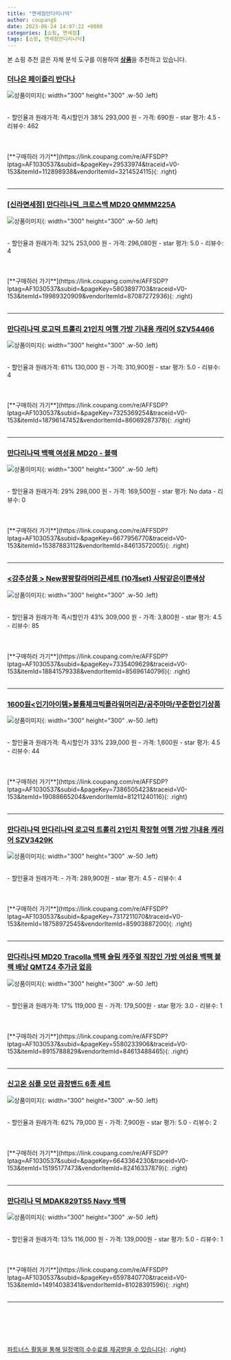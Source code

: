 ```yaml
---
title: "면세점만다리나덕"
author: coupang6
date: 2023-06-24 14:07:22 +0800
categories: [쇼핑, 면세점]
tags: [쇼핑, 면세점만다리나덕]
---
```


본 쇼핑 추천 글은 자체 분석 도구를 이용하여 [**상품**](https://link.coupang.com/a/bao1ui)을 추천하고 있습니다.

### [더나은 페이즐리 반다나](https://link.coupang.com/re/AFFSDP?lptag=AF1030537&subid=&pageKey=29533974&traceid=V0-153&itemId=112898938&vendorItemId=3214524115)

![상품이미지](https://thumbnail10.coupangcdn.com/thumbnails/remote/230x230ex/image/vendor_inventory/b0d0/f1ac61f9f16f5df6fbd29e55627942829925199bb1ecb854bb5c1e4912c3.jpg){: width="300" height="300" .w-50 .left}


<br>
- 할인율과 원래가격: 즉시할인가 38%  293,000   원
- 가격: 690원
- star 평가: 4.5
- 리뷰수: 462
<br>
<br>
<br>
<br>
[**구매하러 가기**](https://link.coupang.com/re/AFFSDP?lptag=AF1030537&subid=&pageKey=29533974&traceid=V0-153&itemId=112898938&vendorItemId=3214524115){: .right}
<br>
<br>

---

### [[신라면세점] 만다리나덕_크로스백 MD20 QMMM225A](https://link.coupang.com/re/AFFSDP?lptag=AF1030537&subid=&pageKey=5803897703&traceid=V0-153&itemId=19989320909&vendorItemId=87087272936)

![상품이미지](https://thumbnail9.coupangcdn.com/thumbnails/remote/230x230ex/image/vendor_inventory/06d5/07d7c9692035f65132db1065f47527b895bc76b8e0396c6355785867ed72.png){: width="300" height="300" .w-50 .left}


<br>
- 할인율과 원래가격: 32%  253,000   원
- 가격: 296,080원
- star 평가: 5.0
- 리뷰수: 4
<br>
<br>
<br>
<br>
[**구매하러 가기**](https://link.coupang.com/re/AFFSDP?lptag=AF1030537&subid=&pageKey=5803897703&traceid=V0-153&itemId=19989320909&vendorItemId=87087272936){: .right}
<br>
<br>

---

### [만다리나덕 로고덕 트롤리 21인치 여행 가방 기내용 캐리어 SZV54466](https://link.coupang.com/re/AFFSDP?lptag=AF1030537&subid=&pageKey=7325369254&traceid=V0-153&itemId=18796147452&vendorItemId=86069287378)

![상품이미지](https://thumbnail9.coupangcdn.com/thumbnails/remote/230x230ex/image/vendor_inventory/904c/447146e5df7100c58c21e2ab3477b968b40e0976d294af7fca7731c6bc64.jpg){: width="300" height="300" .w-50 .left}


<br>
- 할인율과 원래가격: 61%  130,000   원
- 가격: 310,900원
- star 평가: 5.0
- 리뷰수: 4
<br>
<br>
<br>
<br>
[**구매하러 가기**](https://link.coupang.com/re/AFFSDP?lptag=AF1030537&subid=&pageKey=7325369254&traceid=V0-153&itemId=18796147452&vendorItemId=86069287378){: .right}
<br>
<br>

---

### [만다리나덕 백팩 여성용 MD20 - 블랙](https://link.coupang.com/re/AFFSDP?lptag=AF1030537&subid=&pageKey=6677956770&traceid=V0-153&itemId=15387883112&vendorItemId=84613572005)

![상품이미지](https://thumbnail6.coupangcdn.com/thumbnails/remote/230x230ex/image/vendor_inventory/d562/5afe51128b1d8906b5c3fd34cef315993aa3330ba8c3fb9341841a46c9bb.jpg){: width="300" height="300" .w-50 .left}


<br>
- 할인율과 원래가격: 29%  298,000   원
- 가격: 169,500원
- star 평가: No data
- 리뷰수: 0
<br>
<br>
<br>
<br>
[**구매하러 가기**](https://link.coupang.com/re/AFFSDP?lptag=AF1030537&subid=&pageKey=6677956770&traceid=V0-153&itemId=15387883112&vendorItemId=84613572005){: .right}
<br>
<br>

---

### [\<강추상품 \> New팡팡칼라머리끈세트 (10개set) 사탕같은이쁜색상](https://link.coupang.com/re/AFFSDP?lptag=AF1030537&subid=&pageKey=7335409629&traceid=V0-153&itemId=18841579338&vendorItemId=85696140796)

![상품이미지](https://thumbnail9.coupangcdn.com/thumbnails/remote/230x230ex/image/vendor_inventory/d9df/06bc32059d457f1b0cffc660c009681bb385d26aecaf17777bc351073eda.jpg){: width="300" height="300" .w-50 .left}


<br>
- 할인율과 원래가격: 즉시할인가 43%  309,000   원
- 가격: 3,800원
- star 평가: 4.5
- 리뷰수: 85
<br>
<br>
<br>
<br>
[**구매하러 가기**](https://link.coupang.com/re/AFFSDP?lptag=AF1030537&subid=&pageKey=7335409629&traceid=V0-153&itemId=18841579338&vendorItemId=85696140796){: .right}
<br>
<br>

---

### [1600원\<인기아이템\>볼륨체크빅플라워머리끈/공주마마/꾸준한인기상품](https://link.coupang.com/re/AFFSDP?lptag=AF1030537&subid=&pageKey=7386505423&traceid=V0-153&itemId=19088665204&vendorItemId=81211240116)

![상품이미지](https://thumbnail8.coupangcdn.com/thumbnails/remote/230x230ex/image/vendor_inventory/6801/e341cf69deca98551f9617ab0284efecd7e3720688b44c82d1a75c55de86.jpg){: width="300" height="300" .w-50 .left}


<br>
- 할인율과 원래가격: 즉시할인가 33%  239,000   원
- 가격: 1,600원
- star 평가: 4.5
- 리뷰수: 44
<br>
<br>
<br>
<br>
[**구매하러 가기**](https://link.coupang.com/re/AFFSDP?lptag=AF1030537&subid=&pageKey=7386505423&traceid=V0-153&itemId=19088665204&vendorItemId=81211240116){: .right}
<br>
<br>

---

### [만다리나덕 만다리나덕 로고덕 트롤리 21인치 확장형 여행 가방 기내용 캐리어 SZV3429K](https://link.coupang.com/re/AFFSDP?lptag=AF1030537&subid=&pageKey=7317211070&traceid=V0-153&itemId=18758972545&vendorItemId=85903887200)

![상품이미지](https://thumbnail7.coupangcdn.com/thumbnails/remote/230x230ex/image/vendor_inventory/1342/4cec323d3161d4a99723c42db63103e1f41149c53ed06f7f669b47995f57.jpg){: width="300" height="300" .w-50 .left}


<br>
- 할인율과 원래가격: 
- 가격: 289,900원
- star 평가: 4.5
- 리뷰수: 4
<br>
<br>
<br>
<br>
[**구매하러 가기**](https://link.coupang.com/re/AFFSDP?lptag=AF1030537&subid=&pageKey=7317211070&traceid=V0-153&itemId=18758972545&vendorItemId=85903887200){: .right}
<br>
<br>

---

### [만다리나덕 MD20 Tracolla 백팩 슬림 캐주얼 직장인 가방 여성용 백팩 블랙 배낭 QMTZ4 추가금 없음](https://link.coupang.com/re/AFFSDP?lptag=AF1030537&subid=&pageKey=5580233906&traceid=V0-153&itemId=8915788829&vendorItemId=84613488465)

![상품이미지](https://thumbnail9.coupangcdn.com/thumbnails/remote/230x230ex/image/vendor_inventory/340b/bc65ed02c572b6bc13c19ffd5e9a74ff1a90c31a39764c4df246e4acf3cf.jpg){: width="300" height="300" .w-50 .left}


<br>
- 할인율과 원래가격: 17%  119,000   원
- 가격: 179,500원
- star 평가: 3.0
- 리뷰수: 1
<br>
<br>
<br>
<br>
[**구매하러 가기**](https://link.coupang.com/re/AFFSDP?lptag=AF1030537&subid=&pageKey=5580233906&traceid=V0-153&itemId=8915788829&vendorItemId=84613488465){: .right}
<br>
<br>

---

### [신고온 심플 모던 곱창밴드 6종 세트](https://link.coupang.com/re/AFFSDP?lptag=AF1030537&subid=&pageKey=6643364230&traceid=V0-153&itemId=15195177473&vendorItemId=82416337879)

![상품이미지](https://thumbnail7.coupangcdn.com/thumbnails/remote/230x230ex/image/rs_quotation_api/vlzq81qx/036b5d0e87464ce1ae80cd8148cd1896.png){: width="300" height="300" .w-50 .left}


<br>
- 할인율과 원래가격: 62%  79,000   원
- 가격: 7,900원
- star 평가: 5.0
- 리뷰수: 2
<br>
<br>
<br>
<br>
[**구매하러 가기**](https://link.coupang.com/re/AFFSDP?lptag=AF1030537&subid=&pageKey=6643364230&traceid=V0-153&itemId=15195177473&vendorItemId=82416337879){: .right}
<br>
<br>

---

### [만다리나 덕 MDAK829TS5 Navy 백팩](https://link.coupang.com/re/AFFSDP?lptag=AF1030537&subid=&pageKey=6597840770&traceid=V0-153&itemId=14914038341&vendorItemId=81028391596)

![상품이미지](https://thumbnail7.coupangcdn.com/thumbnails/remote/230x230ex/image/vendor_inventory/eacc/3da84e0f2f510ab3257f2ef5e138e016015527e022f6eab5cc86d1fce465.jpg){: width="300" height="300" .w-50 .left}


<br>
- 할인율과 원래가격: 13%  116,000   원
- 가격: 139,000원
- star 평가: 5.0
- 리뷰수: 1
<br>
<br>
<br>
<br>
[**구매하러 가기**](https://link.coupang.com/re/AFFSDP?lptag=AF1030537&subid=&pageKey=6597840770&traceid=V0-153&itemId=14914038341&vendorItemId=81028391596){: .right}
<br>
<br>

---
<br><br><br><br><br> [파트너스 활동을 통해 일정액의 수수료를 제공받을 수 있습니다](https://link.coupang.com/a/bao1ui){: .right}